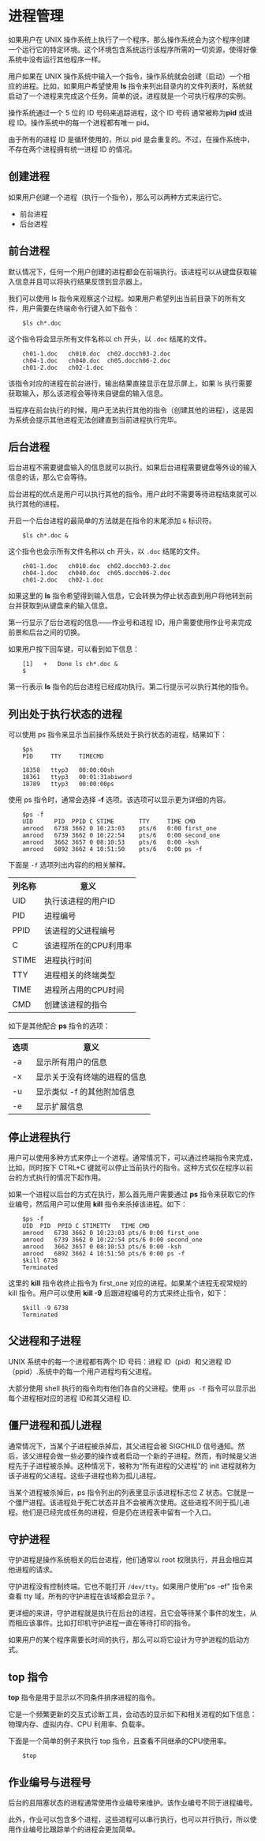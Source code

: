 # 进程管理

如果用户在 UNIX 操作系统上执行了一个程序，那么操作系统会为这个程序创建一个运行它的特定环境。这个环境包含系统运行该程序所需的一切资源，使得好像系统中没有运行其他程序一样。  

用户如果在 UNIX 操作系统中输入一个指令，操作系统就会创建（启动）一个相应的进程。比如，如果用户希望使用 **ls** 指令来列出目录内的文件列表时，系统就启动了一个进程来完成这个任务。简单的说，进程就是一个可执行程序的实例。   

操作系统通过一个 5 位的 ID 号码来追踪进程，这个 ID 号码 通常被称为**pid** 或进程 ID。操作系统中的每一个进程都有唯一 pid。   

由于所有的进程 ID 是循环使用的，所以 pid 是会重复的。不过，在操作系统中，不存在两个进程拥有统一进程 ID 的情况。

## 创建进程

如果用户创建一个进程（执行一个指令），那么可以两种方式来运行它。

- 前台进程
- 后台进程   

## 前台进程 

默认情况下，任何一个用户创建的进程都会在前端执行。该进程可以从键盘获取输入信息并且可以将执行结果反馈到显示器上。  

我们可以使用 ls 指令来观察这个过程。如果用户希望列出当前目录下的所有文件，用户需要在终端命令行键入如下指令：  

```
    $ls ch*.doc
```

这个指令将会显示所有文件名称以 ch 开头，以 `.doc` 结尾的文件。

```
    ch01-1.doc   ch010.doc  ch02.docch03-2.doc 
    ch04-1.doc   ch040.doc  ch05.docch06-2.doc
    ch01-2.doc   ch02-1.doc
```

该指令对应的进程在前台进行，输出结果直接显示在显示屏上，如果 ls 执行需要获取输入，那么该进程会等待来自键盘的输入信息。   

当程序在前台执行的时候，用户无法执行其他的指令（创建其他的进程），这是因为系统会提示其他进程无法创建直到当前进程执行完毕。  

## 后台进程

后台进程不需要键盘输入的信息就可以执行。如果后台进程需要键盘等外设的输入信息的话，那么它会等待。   

后台进程的优点是用户可以执行其他的指令。用户此时不需要等待进程结束就可以执行其他的进程。   

开启一个后台进程的最简单的方法就是在指令的末尾添加 `&` 标识符。  

```
    $ls ch*.doc &
```

这个指令也会示所有文件名称以 ch 开头，以 `.doc` 结尾的文件。

```
    ch01-1.doc   ch010.doc  ch02.docch03-2.doc 
    ch04-1.doc   ch040.doc  ch05.docch06-2.doc
    ch01-2.doc   ch02-1.doc
```   

如果这里的 **ls** 指令希望得到输入信息，它会转换为停止状态直到用户将他转到前台并获取到从键盘来的输入信息。   

第一行显示了后台进程的信息——作业号和进程 ID，用户需要使用作业号来完成前景和后台之间的切换。  

如果用户按下回车键，可以看到如下信息：  

```
    [1]   +   Done ls ch*.doc &
    $
```

第一行表示 **ls** 指令的后台进程已经成功执行。第二行提示可以执行其他的指令。  

## 列出处于执行状态的进程

可以使用 ps 指令来显示当前操作系统处于执行状态的进程，结果如下：   

```
    $ps
    PID     TTY     TIMECMD   
    
    18358   ttyp3   00:00:00sh
    18361   ttyp3   00:01:31abiword
    18789   ttyp3   00:00:00ps
```

使用 ps 指令时，通常会选择 **-f** 选项。该选项可以显示更为详细的内容。

```
    $ps -f
    UID      PID  PPID C STIME       TTY     TIME CMD
    amrood   6738 3662 0 10:23:03    pts/6   0:00 first_one
    amrood   6739 3662 0 10:22:54    pts/6   0:00 second_one
    amrood   3662 3657 0 08:10:53    pts/6   0:00 -ksh
    amrood   6892 3662 4 10:51:50    pts/6   0:00 ps -f
```

下面是 `-f` 选项列出内容的的相关解释。 


<table>
<tbody>
<tr>
<th>列名称</th>
<th>意义</th>
</tr>
<tr>
<td>UID</td> <td> 执行该进程的用户ID</td> 
</tr>
</tr>
<tr>
<td>PID</td> <td>进程编号</td> 
</tr>
</tr>
<tr>
<td>PPID</td> <td>该进程的父进程编号</td> 
</tr>
</tr>
<tr>
<td>C</td> <td>该进程所在的CPU利用率</td> 
</tr>
</tr>
<tr>
<td>STIME</td> <td>进程执行时间</td> 
</tr>
</tr>
<tr>
<td>TTY</td> <td>进程相关的终端类型</td> 
</tr>
</tr>
<tr>
<td>TIME</td> <td>进程所占用的CPU时间</td> 
</tr>
</tr>
<tr>
<td>CMD</td> <td>创建该进程的指令</td> 
</tr>
</tbody>
</table> 

如下是其他配合 **ps** 指令的选项：

<table>
<tbody>
<tr>
<th>选项</th>
<th>意义</th>
</tr>
<tr>
<td>-a</td> <td> 显示所有用户的信息</td> 
</tr>
</tr>
<tr>
<td>-x</td> <td>显示关于没有终端的进程的信息</td> 
</tr>
</tr>
<tr>
<td>-u</td> <td>显示类似 -f 的其他附加信息</td> 
</tr>
</tr>
<tr>
<td>-e</td> <td>显示扩展信息</td> 
</tr>
</tbody>
</table>

## 停止进程执行

用户可以使用多种方式来停止一个进程。通常情况下，可以通过终端指令来完成，比如，同时按下 CTRL+C 键就可以停止当前执行的指令。这种方式仅在程序以前台的方式执行的情况下起作用。  

如果一个进程以后台的方式在执行，那么首先用户需要通过 **ps** 指令来获取它的作业编号，然后用户可以使用 **kill** 指令来杀掉该进程。如下：

```
    $ps -f
    UID  PID  PPID C STIMETTY   TIME CMD
    amrood   6738 3662 0 10:23:03 pts/6 0:00 first_one
    amrood   6739 3662 0 10:22:54 pts/6 0:00 second_one
    amrood   3662 3657 0 08:10:53 pts/6 0:00 -ksh
    amrood   6892 3662 4 10:51:50 pts/6 0:00 ps -f
    $kill 6738
    Terminated
```

这里的 **kill** 指令收终止指令为 first_one 对应的进程。如果某个进程无视常规的 kill 指令。用户可以使用 **kill -9** 后跟进程编号的方式来终止指令，如下：

```
    $kill -9 6738
    Terminated
```

## 父进程和子进程

UNIX 系统中的每一个进程都有两个 ID 号码：进程 ID（pid）和父进程 ID（ppid）.系统中的每一个用户进程均有父进程。  

大部分使用 shell 执行的指令均有他们各自的父进程。使用 `ps -f` 指令可以显示出每个进程相对应的进程 ID和其父进程 ID.  

## 僵尸进程和孤儿进程    

通常情况下，当某个子进程被杀掉后，其父进程会被 SIGCHILD 信号通知。然后，该父进程会做一些必要的操作或者启动一个新的子进程。然而，有时候是父进程先于子进程被杀掉。这种情况下，被称为“所有进程的父进程”的 init 进程就称为该子进程的父进程。这些子进程也称为孤儿进程。   

当某个进程被杀掉后，ps 指令列出的列表里显示该进程标志位 Z 状态。它就是一个僵尸进程。该进程处于死亡状态并且不会被再次使用。这些进程不同于孤儿进程。他们是已经完成任务的进程，但是仍在进程表中留有一个入口。

## 守护进程

守护进程是操作系统相关的后台进程，他们通常以 root 权限执行，并且会相应其他进程的请求。  

守护进程没有控制终端。它也不能打开 `/dev/tty`。如果用户使用"ps -ef" 指令来查看 tty 域，所有的守护进程在该域都会显示？。

更详细的来讲，守护进程就是执行在后台的进程，且它会等待某个事件的发生，从而相应该事件。比如打印机守护进程一直在等待打印的指令。

如果用户的某个程序需要长时间的执行，那么可以将它设计为守护进程的启动方式。

## top 指令 

**top** 指令是用于显示以不同条件排序进程的指令。  

它是一个频繁更新的交互式诊断工具，会动态的显示如下和相关进程的如下信息：物理内存、虚拟内存、CPU 利用率、负载率。   

下面是一个简单的例子来执行 top 指令，且查看不同继承的CPU使用率。  

```
    $top
```

## 作业编号与进程号

后台的且阻塞状态的进程通常使用作业编号来维护。该作业编号不同于进程编号。

此外，作业可以包含多个进程，这些进程可以串行执行，也可以并行执行，所以使用作业编号比跟踪单个的进程会更加简单。
